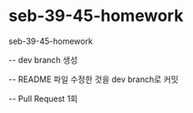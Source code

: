# seb-39-45-homework
seb-39-45-homework

-- dev branch 생성

-- README 파일 수정한 것을 dev branch로 커밋

-- Pull Request 1회
